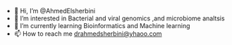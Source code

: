 - 👋 Hi, I’m @AhmedElsherbini
- 👀 I’m interested in Bacterial and viral genomics ,and microbiome analtsis
- 🌱 I’m currently learning Bioinformatics and Machine learning
- 📫 How to reach me drahmedsherbini@yhaoo.com

<!---
AhmedElsherbini/AhmedElsherbini is a ✨ special ✨ repository because its `README.md` (this file) appears on your GitHub profile.
You can click the Preview link to take a look at your changes.
--->
